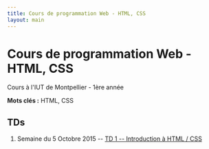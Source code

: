 ```yaml
---
title: Cours de programmation Web - HTML, CSS
layout: main
---
```


# Cours de programmation Web - HTML, CSS
Cours à l'IUT de Montpellier - 1ère année

**Mots clés :** HTML, CSS

## TDs
1. Semaine du 5 Octobre 2015 -- [TD 1 -- Introduction à HTML / CSS](tutorials/tutorial1.html) 
